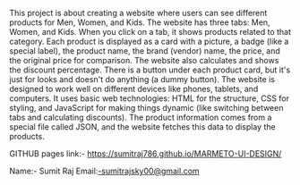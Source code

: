 This project is about creating a website where users can see different products for Men, Women, and Kids. The website has three tabs: Men, Women, and Kids. When you click on a tab, it shows products related to that category.
Each product is displayed as a card with a picture, a badge (like a special label), the product name, the brand (vendor) name, the price, and the original price for comparison.
The website also calculates and shows the discount percentage.
There is a button under each product card, but it's just for looks and doesn't do anything (a dummy button).
The website is designed to work well on different devices like phones, tablets, and computers.
It uses basic web technologies: HTML for the structure, CSS for styling, and JavaScript for making things dynamic (like switching between tabs and calculating discounts).
The product information comes from a special file called JSON, and the website fetches this data to display the products.

GITHUB pages link:- https://sumitraj786.github.io/MARMETO-UI-DESIGN/

Name:- Sumit Raj
Email:-sumitrajsky00@gmail.com
